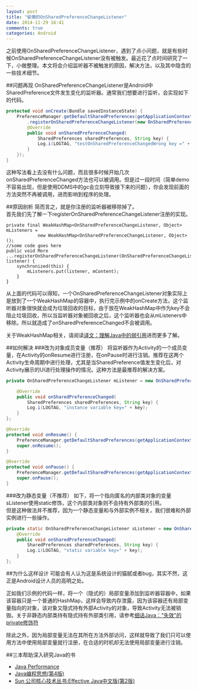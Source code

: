 ```yaml
---
layout: post
title: "偷懒的OnSharedPreferenceChangeListener"
date: 2014-11-29 16:41
comments: true
categories: Android
---
```

之前使用OnSharedPreferenceChangeListener，遇到了点小问题，就是有些时候OnSharedPreferenceChangeListener没有被触发。最近花了点时间研究了一下，小做整理。本文将会介绍监听器不被触发的原因，解决方法，以及其中隐含的一些技术细节。
<!--more-->
##问题再现
OnSharedPreferenceChangeListener是Android中SharedPreference文件发生变化的监听器。通常我们想要进行监听，会实现如下的代码。
```java
protected void onCreate(Bundle savedInstanceState) {
	PreferenceManager.getDefaultSharedPreferences(getApplicationContext())
		.registerOnSharedPreferenceChangeListener(new OnSharedPreferenceChangeListener() {
		@Override
		public void onSharedPreferenceChanged(
			SharedPreferences sharedPreferences, String key) {
			Log.i(LOGTAG, "testOnSharedPreferenceChangedWrong key =" + key);
		}
	});
}
```
这种写法看上去没有什么问题，而且很多时候开始几次onSharedPreferenceChanged方法也可以被调用。但是过一段时间（简单demo不容易出现，但是使用DDMS中的gc会立刻导致接下来的问题），你会发现前面的方法突然不再被调用，进而影响到程序的处理。

##原因剖析
简而言之，就是你注册的监听器被移除掉了。  
首先我们先了解一下registerOnSharedPreferenceChangeListener注册的实现。
```
private final WeakHashMap<OnSharedPreferenceChangeListener, Object> mListeners =
            new WeakHashMap<OnSharedPreferenceChangeListener, Object>();
//some code goes here
public void More ...registerOnSharedPreferenceChangeListener(OnSharedPreferenceChangeListener listener) {
    synchronized(this) {
    	mListeners.put(listener, mContent);
    }
}
```
从上面的代码可以得知，一个OnSharedPreferenceChangeListener对象实际上是放到了一个WeakHashMap的容器中，执行完示例中的onCreate方法，这个监听器对象很快就会成为垃圾回收的目标，由于放在WeakHashMap中作为key不会阻止垃圾回收，所以当监听器对象被回收之后，这个监听器也会从mListeners中移除。所以就造成了onSharedPreferenceChanged不会被调用。

关于WeakHashMap相关，请阅读[译文：理解Java中的弱引用](http://droidyue.com/blog/2014/10/12/understanding-weakreference-in-java/)进而更多了解。

##如何解决
###改为对象成员变量（推荐）
将监听器作为Activity的一个成员变量，在Activity的onResume进行注册，在onPause时进行注销。推荐在这两个Activity生命周期中进行处理，尤其是当SharedPreference值发生变化后，对Activity展示的UI进行处理操作的情况。这种方法是最推荐的解决方案。
```java
private OnSharedPreferenceChangeListener mListener = new OnSharedPreferenceChangeListener() {

	@Override
	public void onSharedPreferenceChanged(
		SharedPreferences sharedPreferences, String key) {
		Log.i(LOGTAG, "instance variable key=" + key);
	}
};

@Override
protected void onResume() {
	PreferenceManager.getDefaultSharedPreferences(getApplicationContext()).registerOnSharedPreferenceChangeListener(mListener);
	super.onResume();
}

@Override
protected void onPause() {
	PreferenceManager.getDefaultSharedPreferences(getApplicationContext()).unregisterOnSharedPreferenceChangeListener(mListener);
	super.onPause();
}
```

###改为静态变量（不推荐）
如下，将一个指向匿名的内部类对象的变量sListener使用static修饰，这个内部类对象则不会持有外部类的引用。  
但是这种做法并不推荐，因为一个静态变量和与外部实例不相关，我们很难和外部实例进行一些操作。
```java
private static OnSharedPreferenceChangeListener sListener = new OnSharedPreferenceChangeListener() {
	@Override
	public void onSharedPreferenceChanged(
		SharedPreferences sharedPreferences, String key) {
		Log.i(LOGTAG, "static variable key=" + key);
	}
};
```

##为什么这样设计
可能会有人认为这是系统设计的猫腻或者bug，其实不然，这正是Android设计人员的高明之处。  

正如我们示例的代码一样，将一个（隐式的）局部变量添加到监听器容器中，如果该容器只是一个普通的HashMap，这样会导致内存泄露，因为该容器还有局部变量指向的对象，该对象又隐式持有外部Activity的对象，导致Activity无法被销毁。关于非静态内部类持有隐式持有外部类引用，请参考[细话Java："失效"的private修饰符](http://droidyue.com/blog/2014/10/02/the-private-modifier-in-java/)

除此之外，因为局部变量无法在其所在方法外部访问，这样就导致了我们只可以使用方法中使用局部变量就行注册，在合适的时机却无法使用局部变量进行注销。


##三本帮助深入研究Java的书
  * [Java Performance](http://www.amazon.cn/gp/product/0137142528/ref=as_li_qf_sp_asin_il_tl?ie=UTF8&camp=536&creative=3200&creativeASIN=0137142528&linkCode=as2&tag=droidyue-23)
  * [Java编程思想(第4版)](http://www.amazon.cn/gp/product/B0011F7WU4/ref=as_li_qf_sp_asin_il_tl?ie=UTF8&camp=536&creative=3200&creativeASIN=B0011F7WU4&linkCode=as2&tag=droidyue-23)
  * [Sun 公司核心技术丛书:Effective Java中文版(第2版)](http://www.amazon.cn/gp/product/B001PTGR52/ref=as_li_qf_sp_asin_il_tl?ie=UTF8&camp=536&creative=3200&creativeASIN=B001PTGR52&linkCode=as2&tag=droidyue-23)
